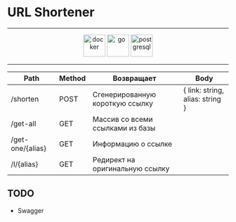 # URL Shortener

<hr />

<p align="center">
    <img alt="docker" width="50" src="https://cdn.jsdelivr.net/gh/devicons/devicon@latest/icons/docker/docker-plain.svg" />
    <img alt="go" width="50" src="https://cdn.jsdelivr.net/gh/devicons/devicon@latest/icons/go/go-original-wordmark.svg" />
    <img alt="postgresql" width="50" src="https://cdn.jsdelivr.net/gh/devicons/devicon@latest/icons/postgresql/postgresql-plain.svg" />
</p>

<hr />

| Path             | Method | Возвращает | Body |
|------------------|--|--|--|
| /shorten         | POST | Сгенерированную короткую ссылку | { link: string, alias: string } |
| /get-all         | GET |  Массив со всеми ссылками из базы | |
| /get-one/{alias} | GET  | Информацию о ссылке | |
| /l/{alias}       | GET | Редирект на оригинальную ссылку | |

## TODO
- Swagger